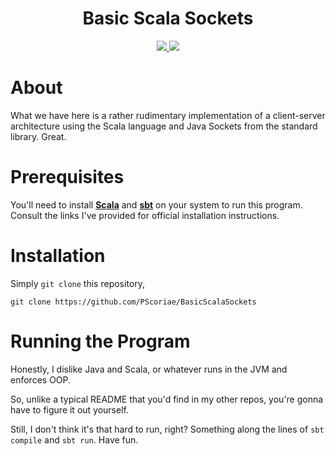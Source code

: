 <div align='center'>

# Basic Scala Sockets

<p>
  <a href="https://linkedin.com/in/pierreccesario">
    <img src="https://img.shields.io/badge/-LinkedIn-black.svg?style=for-the-badge&logo=linkedin&colorB=555">
  </a>
  
  <a href="https://github.com/PScoriae/MastermindPy/blob/main/LICENSE.md">
    <img src="https://img.shields.io/badge/license-WTFPL-brightgreen?style=for-the-badge">
  </a>
</p>

</div>

# About

What we have here is a rather rudimentary implementation of a client-server architecture using the Scala language and Java Sockets from the standard library. Great.

# Prerequisites

You'll need to install [**Scala**](https://www.scala-lang.org) and [**sbt**](https://www.scala-sbt.org) on your system to run this program. Consult the links I've provided for official installation instructions.

# Installation

Simply `git clone` this repository,

    git clone https://github.com/PScoriae/BasicScalaSockets

# Running the Program

Honestly, I dislike Java and Scala, or whatever runs in the JVM and enforces OOP.

So, unlike a typical README that you'd find in my other repos, you're gonna have to figure it out yourself.

Still, I don't think it's that hard to run, right? Something along the lines of `sbt compile` and `sbt run`. Have fun.
